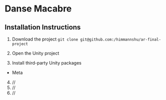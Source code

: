 # Danse Macabre

## Installation Instructions

1. Download the project
```git clone git@github.com:/himmannshu/ar-final-project```

2. Open the Unity project

3. Install third-party Unity packages
- Meta 

4. //
5. //
6. //

